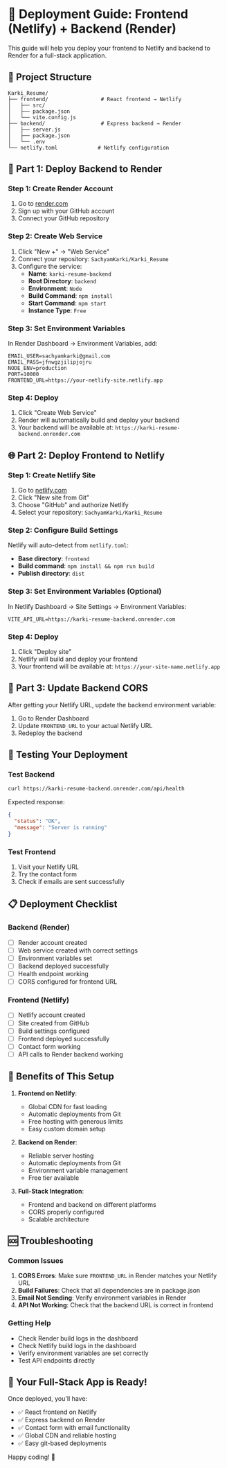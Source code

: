 # 🚀 Deployment Guide: Frontend (Netlify) + Backend (Render)

This guide will help you deploy your frontend to Netlify and backend to Render for a full-stack application.

## 📁 Project Structure

```
Karki_Resume/
├── frontend/                 # React frontend → Netlify
│   ├── src/
│   ├── package.json
│   └── vite.config.js
├── backend/                  # Express backend → Render
│   ├── server.js
│   ├── package.json
│   └── .env
└── netlify.toml             # Netlify configuration
```

## 🎯 Part 1: Deploy Backend to Render

### Step 1: Create Render Account
1. Go to [render.com](https://render.com)
2. Sign up with your GitHub account
3. Connect your GitHub repository

### Step 2: Create Web Service
1. Click "New +" → "Web Service"
2. Connect your repository: `SachyamKarki/Karki_Resume`
3. Configure the service:
   - **Name**: `karki-resume-backend`
   - **Root Directory**: `backend`
   - **Environment**: `Node`
   - **Build Command**: `npm install`
   - **Start Command**: `npm start`
   - **Instance Type**: `Free`

### Step 3: Set Environment Variables
In Render Dashboard → Environment Variables, add:
```
EMAIL_USER=sachyamkarki@gmail.com
EMAIL_PASS=jfnwgzjilipjojru
NODE_ENV=production
PORT=10000
FRONTEND_URL=https://your-netlify-site.netlify.app
```

### Step 4: Deploy
1. Click "Create Web Service"
2. Render will automatically build and deploy your backend
3. Your backend will be available at: `https://karki-resume-backend.onrender.com`

## 🌐 Part 2: Deploy Frontend to Netlify

### Step 1: Create Netlify Site
1. Go to [netlify.com](https://netlify.com)
2. Click "New site from Git"
3. Choose "GitHub" and authorize Netlify
4. Select your repository: `SachyamKarki/Karki_Resume`

### Step 2: Configure Build Settings
Netlify will auto-detect from `netlify.toml`:
- **Base directory**: `frontend`
- **Build command**: `npm install && npm run build`
- **Publish directory**: `dist`

### Step 3: Set Environment Variables (Optional)
In Netlify Dashboard → Site Settings → Environment Variables:
```
VITE_API_URL=https://karki-resume-backend.onrender.com
```

### Step 4: Deploy
1. Click "Deploy site"
2. Netlify will build and deploy your frontend
3. Your frontend will be available at: `https://your-site-name.netlify.app`

## 🔗 Part 3: Update Backend CORS

After getting your Netlify URL, update the backend environment variable:
1. Go to Render Dashboard
2. Update `FRONTEND_URL` to your actual Netlify URL
3. Redeploy the backend

## 🧪 Testing Your Deployment

### Test Backend
```bash
curl https://karki-resume-backend.onrender.com/api/health
```

Expected response:
```json
{
  "status": "OK",
  "message": "Server is running"
}
```

### Test Frontend
1. Visit your Netlify URL
2. Try the contact form
3. Check if emails are sent successfully

## 📋 Deployment Checklist

### Backend (Render)
- [ ] Render account created
- [ ] Web service created with correct settings
- [ ] Environment variables set
- [ ] Backend deployed successfully
- [ ] Health endpoint working
- [ ] CORS configured for frontend URL

### Frontend (Netlify)
- [ ] Netlify account created
- [ ] Site created from GitHub
- [ ] Build settings configured
- [ ] Frontend deployed successfully
- [ ] Contact form working
- [ ] API calls to Render backend working

## 🎉 Benefits of This Setup

1. **Frontend on Netlify**:
   - Global CDN for fast loading
   - Automatic deployments from Git
   - Free hosting with generous limits
   - Easy custom domain setup

2. **Backend on Render**:
   - Reliable server hosting
   - Automatic deployments from Git
   - Environment variable management
   - Free tier available

3. **Full-Stack Integration**:
   - Frontend and backend on different platforms
   - CORS properly configured
   - Scalable architecture

## 🆘 Troubleshooting

### Common Issues

1. **CORS Errors**: Make sure `FRONTEND_URL` in Render matches your Netlify URL
2. **Build Failures**: Check that all dependencies are in package.json
3. **Email Not Sending**: Verify environment variables in Render
4. **API Not Working**: Check that the backend URL is correct in frontend

### Getting Help

- Check Render build logs in the dashboard
- Check Netlify build logs in the dashboard
- Verify environment variables are set correctly
- Test API endpoints directly

## 🚀 Your Full-Stack App is Ready!

Once deployed, you'll have:
- ✅ React frontend on Netlify
- ✅ Express backend on Render
- ✅ Contact form with email functionality
- ✅ Global CDN and reliable hosting
- ✅ Easy git-based deployments

Happy coding! 🎉
